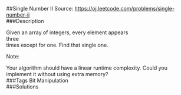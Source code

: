 ##Single Number II
Source: https://oj.leetcode.com/problems/single-number-ii  
###Description

                

Given an array of integers, every element appears   
three  
 times except for one. Find that single one.
  


  

  
Note:  

Your algorithm should have a linear runtime complexity. Could you implement it without using extra memory?  
###Tags
Bit Manipulation  
###Solutions